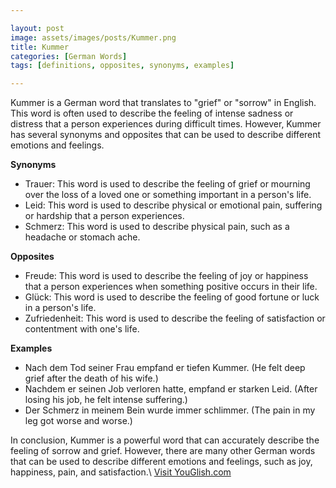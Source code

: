```yaml
---

layout: post
image: assets/images/posts/Kummer.png
title: Kummer
categories: [German Words]
tags: [definitions, opposites, synonyms, examples]

---
```


Kummer is a German word that translates to "grief" or "sorrow" in English. This word is often used to describe the feeling of intense sadness or distress that a person experiences during difficult times. 
However, Kummer has several synonyms and opposites that can be used to describe different emotions and feelings.

**Synonyms**
- Trauer: This word is used to describe the feeling of grief or mourning over the loss of a loved one or something important in a person's life.
- Leid: This word is used to describe physical or emotional pain, suffering or hardship that a person experiences.
- Schmerz: This word is used to describe physical pain, such as a headache or stomach ache.

**Opposites**
- Freude: This word is used to describe the feeling of joy or happiness that a person experiences when something positive occurs in their life.
- Glück: This word is used to describe the feeling of good fortune or luck in a person's life.
- Zufriedenheit: This word is used to describe the feeling of satisfaction or contentment with one's life.

**Examples**
- Nach dem Tod seiner Frau empfand er tiefen Kummer. (He felt deep grief after the death of his wife.)
- Nachdem er seinen Job verloren hatte, empfand er starken Leid. (After losing his job, he felt intense suffering.)
- Der Schmerz in meinem Bein wurde immer schlimmer. (The pain in my leg got worse and worse.)

In conclusion, Kummer is a powerful word that can accurately describe the feeling of sorrow and grief. However, there are many other German words that can be used to describe different emotions and feelings, such as joy, happiness, pain, and satisfaction.\ <a id="yg-widget-0" class="youglish-widget" data-query="Kummer" data-lang="german" data-components="8412" data-auto-start="0" data-bkg-color="theme_light" data-title="How%20to%20pronounce%20Kummer%20in%20German"  rel="nofollow" href="https://youglish.com">Visit YouGlish.com</a><script async src="https://youglish.com/public/emb/widget.js" charset="utf-8"></script>